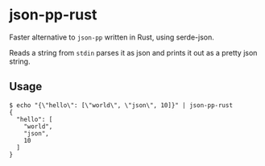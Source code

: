 # json-pp-rust

Faster alternative to `json-pp` written in Rust, using serde-json. 

Reads a string from `stdin` parses it as json and prints it out as a pretty json string.

## Usage

    $ echo "{\"hello\": [\"world\", \"json\", 10]}" | json-pp-rust
    {
      "hello": [
        "world",
        "json",
        10
      ]
    }
